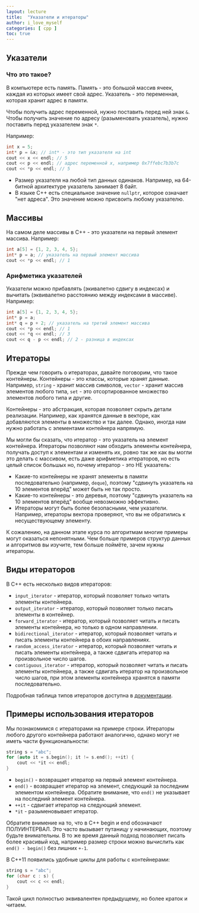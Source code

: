 ```yaml
---
layout: lecture
title:  "Указатели и итераторы"
author: i_love_myself
categories: [ cpp ]
toc: true
---
```


## Указатели

### Что это такое?

В компьютере есть память. Память - это большой массив ячеек, каждая из которых имеет свой адрес. Указатель - это переменная, которая хранит адрес в памяти.

Чтобы получить адрес переменной, нужно поставить перед ней знак `&`. Чтобы получить значение по адресу (разыменовать указатель), нужно поставить перед указателем знак `*`.

Например:

```cpp
int x = 5;
int* p = &x; // int* - это тип указателя на int
cout << x << endl; // 5
cout << p << endl; // адрес переменной x, например 0x7ffebc7b3b7c
cout << *p << endl; // 5
```

* Размер указателя на любой тип данных одинаков. Например, на 64-битной архитектуре указатель занимает 8 байт.
* В языке C++ есть специальное значение `nullptr`, которое означает "нет адреса". Это значение можно присвоить любому указателю.

## Массивы

На самом деле массивы в C++ - это указатели на первый элемент массива. Например:

```cpp
int a[5] = {1, 2, 3, 4, 5};
int* p = a; // указатель на первый элемент массива
cout << *p << endl; // 1
```

### Арифметика указателей

Указатели можно прибавлять (экивалетно сдвигу в индексах) и вычитать (эквивалетно расстоянию между индексами в массиве). Например:

```cpp
int a[5] = {1, 2, 3, 4, 5};
int* p = a;
int* q = p + 2; // указатель на третий элемент массива
cout << *p << endl; // 1
cout << *q << endl; // 3
cout << q - p << endl; // 2 - разница в индексах
```

## Итераторы

Прежде чем говорить о итераторах, давайте поговорим, что такое контейнеры. Контейнеры - это классы, которые хранят данные. Например, `string` - хранит массив символов, `vector` - хранит массив элементов любого типа, `set` - это отсортированное множество элементов любого типа и другие.

Контейнеры - это абстракция, которая позволяет скрыть детали реализации. Например, как хранятся данные в векторе, как добавляются элементы в множество и так далее. Однако, иногда нам нужно работать с элементами контейнера напрямую.

Мы могли бы сказать, что итератор - это указатель на элемент контейнера. Итераторы позволяют нам обходить элементы контейнера, получать доступ к элементам и изменять их, ровно так же как вы могли это делать с массивом, есть даже арифметика итераторов, но есть целый список большых но, почему итератор - это НЕ указатель:

* Какие-то контейнеры не хранят элементы в памяти последовательно (например, `deque`), поэтому "сдвинуть указатель на 10 элементов вперёд" может быть не так просто.
* Какие-то контейнеры - это деревья, поэтому "сдвинуть указатель на 10 элементов вперёд" вообще невозможно эффективно.
* Итераторы могут быть более безопасными, чем указатели. Например, итераторы вектора проверяют, что вы не обратились к несуществующему элементу.

К сожалению, на данном этапе курса по алгоритмам многие примеры могут оказаться непонятными. Чем больше примеров структур данных и алгоритмов вы изучите, тем больше поймёте, зачем нужны итераторы.

## Виды итераторов

В C++ есть несколько видов итераторов:

* `input_iterator` - итератор, который позволяет только читать элементы контейнера.
* `output_iterator` - итератор, который позволяет только писать элементы в контейнер.
* `forward_iterator` - итератор, который позволяет читать и писать элементы контейнера, но только в одном направлении.
* `bidirectional_iterator` - итератор, который позволяет читать и писать элементы контейнера в обоих направлениях.
* `random_access_iterator` - итератор, который позволяет читать и писать элементы контейнера, а также сдвигать итератор на произвольное число шагов.
* `contiguous_iterator` - итератор, который позволяет читать и писать элементы контейнера, а также сдвигать итератор на произвольное число шагов, при этом элементы контейнера хранятся в памяти последовательно.

Подробная таблица типов итераторов доступна в [документации](https://en.cppreference.com/w/cpp/iterator).

## Примеры использования итераторов

Мы познакомимся с итераторами на примере строки. Итераторы любого другого контейнера работают аналогично, однако могут не иметь части функциональности:

```cpp
string s = "abc";
for (auto it = s.begin(); it != s.end(); ++it) {
    cout << *it << endl;
}
```

* `begin()` - возвращает итератор на первый элемент контейнера.
* `end()` - возвращает итератор на элемент, следующий за последним элементом контейнера. Обратите внимание, что `end()` не указывает на последний элемент контейнера.
* `++it` - сдвигает итератор на следующий элемент.
* `*it` - разыменовывает итератор.

Обратите внимение на то, что в C++ begin и end обозначают ПОЛУИНТЕРВАЛ. Это часто вызывает путаницу у начинающих, поэтому будьте внимательны. В то же время данный подход позволяет писать более красивый код, например размер строки можно вычислить как ```end() - begin()``` без лишних `+-1`.

В C++11 появились удобные циклы для работы с контейнерами:

```cpp
string s = "abc";
for (char c : s) {
    cout << c << endl;
}
```

Такой цикл полностью эквивалентен предыдущему, но более краток и читаем.
